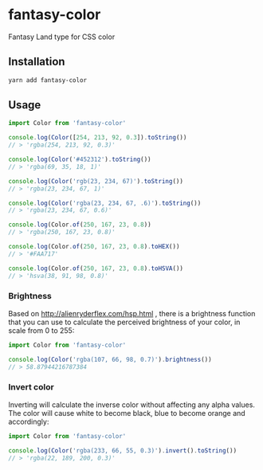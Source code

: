 # fantasy-color

Fantasy Land type for CSS color

## Installation

```sh
yarn add fantasy-color
```

## Usage

```js
import Color from 'fantasy-color'

console.log(Color([254, 213, 92, 0.3]).toString())
// > 'rgba(254, 213, 92, 0.3)'

console.log(Color('#452312').toString())
// > 'rgba(69, 35, 18, 1)'

console.log(Color('rgb(23, 234, 67)').toString())
// > 'rgba(23, 234, 67, 1)'

console.log(Color('rgba(23, 234, 67, .6)').toString())
// > 'rgba(23, 234, 67, 0.6)'

console.log(Color.of(250, 167, 23, 0.8))
// > 'rgba(250, 167, 23, 0.8)'

console.log(Color.of(250, 167, 23, 0.8).toHEX())
// > '#FAA717'

console.log(Color.of(250, 167, 23, 0.8).toHSVA())
// > 'hsva(38, 91, 98, 0.8)'
```

### Brightness

Based on http://alienryderflex.com/hsp.html , there is a brightness function that you can use to calculate the perceived brightness of your color, in scale from 0 to 255:

```js
import Color from 'fantasy-color'

console.log(Color('rgba(107, 66, 98, 0.7)').brightness())
// > 58.87944216787384
```

### Invert color

Inverting will calculate the inverse color without affecting any alpha values. The color will cause white to become black, blue to become orange and accordingly:

```js
import Color from 'fantasy-color'

console.log(Color('rgba(233, 66, 55, 0.3)').invert().toString())
// > 'rgba(22, 189, 200, 0.3)'
```
